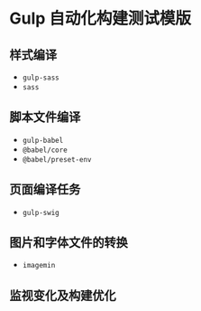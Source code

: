# Gulp 自动化构建测试模版

## 样式编译

- `gulp-sass`
- `sass`

## 脚本文件编译

- `gulp-babel`
- `@babel/core`
- `@babel/preset-env`

## 页面编译任务

- `gulp-swig`

## 图片和字体文件的转换

- `imagemin`

## 监视变化及构建优化
